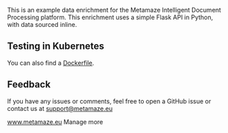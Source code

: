 This is an example data enrichment for the Metamaze Intelligent Document Processing platform. This enrichment uses a simple Flask API in Python, with data sourced inline.



## Testing in Kubernetes
You can also find a [Dockerfile](./Dockerfile).


## Feedback
If you have any issues or comments, feel free to open a GitHub issue or contact us at support@metamaze.eu

www.metamaze.eu
Manage more
